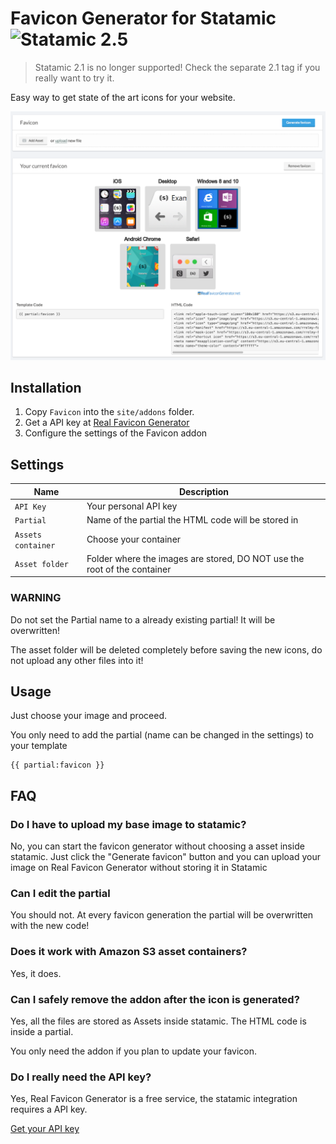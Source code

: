 # Favicon Generator for Statamic ![Statamic 2.5](https://img.shields.io/badge/statamic-2.5-blue.svg?style=flat-square)

> Statamic 2.1 is no longer supported! Check the separate 2.1 tag if you really want to try it. 

Easy way to get state of the art icons for your website.

![Favicon generator addon](./screenshot.png)

## Installation
1. Copy `Favicon` into the `site/addons` folder.
2. Get a API key at [Real Favicon Generator](https://realfavicongenerator.net/api/#register_key)
3. Configure the settings of the Favicon addon

## Settings
| Name               | Description                                                              |
| ------------------ | ------------------------------------------------------------------------ |
| `API Key`          | Your personal API key                                                    |
| `Partial`          | Name of the partial the HTML code will be stored in                      |
| `Assets container` | Choose your container                                                    |
| `Asset folder`     | Folder where the images are stored, DO NOT use the root of the container |

### WARNING
Do not set the Partial name to a already existing partial! It will be overwritten!

The asset folder will be deleted completely before saving the new icons, do not upload any other files into it!

## Usage
Just choose your image and proceed.

You only need to add the partial (name can be changed in the settings) to your template

```
{{ partial:favicon }}
```

## FAQ

### Do I have to upload my base image to statamic?
No, you can start the favicon generator without choosing a asset inside statamic.
Just click the "Generate favicon" button and you can upload your image on Real Favicon Generator without storing it in Statamic

### Can I edit the partial
You should not.
At every favicon generation the partial will be overwritten with the new code!

### Does it work with Amazon S3 asset containers?
Yes, it does.

### Can I safely remove the addon after the icon is generated?
Yes, all  the files are stored as Assets inside statamic. The HTML code is inside a partial.

You only need the addon if you plan to update your favicon.

### Do I really need the API key?
Yes, Real Favicon Generator is a free service, the statamic integration requires a API key.

[Get your API key](https://realfavicongenerator.net/api/#register_key)